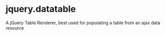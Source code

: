 jquery.datatable
================

A jQuery Table Renderer, best used for populating a table from an ajax data resource
